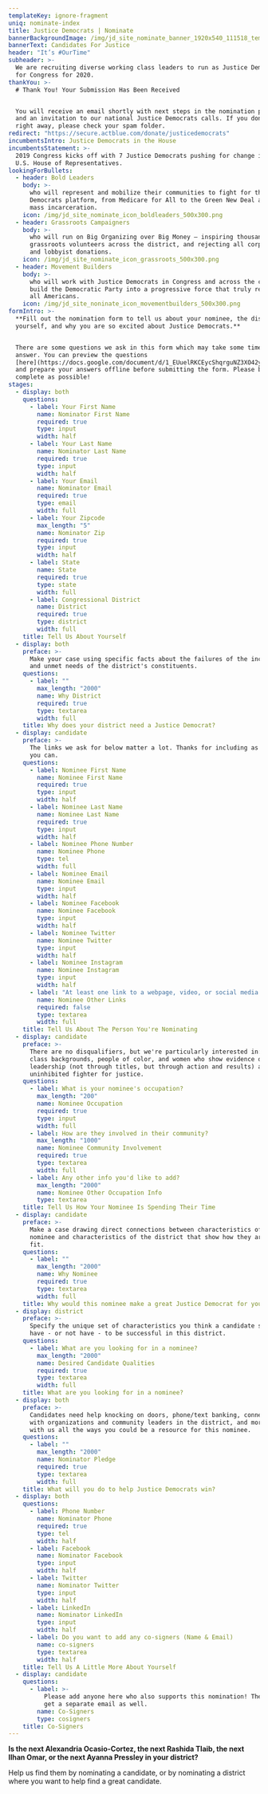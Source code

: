 ```yaml
---
templateKey: ignore-fragment
uniq: nominate-index
title: Justice Democrats | Nominate
bannerBackgroundImage: /img/jd_site_nominate_banner_1920x540_111518_temp.png
bannerText: Candidates For Justice
header: "It’s #OurTime"
subheader: >-
  We are recruiting diverse working class leaders to run as Justice Democrats
  for Congress for 2020.
thankYou: >-
  # Thank You! Your Submission Has Been Received


  You will receive an email shortly with next steps in the nomination process
  and an invitation to our national Justice Democrats calls. If you don't see it
  right away, please check your spam folder.
redirect: "https://secure.actblue.com/donate/justicedemocrats"
incumbentsIntro: Justice Democrats in the House
incumbentsStatement: >-
  2019 Congress kicks off with 7 Justice Democrats pushing for change in the
  U.S. House of Representatives.
lookingForBullets:
  - header: Bold Leaders
    body: >-
      who will represent and mobilize their communities to fight for the Justice
      Democrats platform, from Medicare for All to the Green New Deal and ending
      mass incarceration.
    icon: /img/jd_site_nominate_icon_boldleaders_500x300.png
  - header: Grassroots Campaigners
    body: >-
      who will run on Big Organizing over Big Money — inspiring thousands of
      grassroots volunteers across the district, and rejecting all corporate PAC
      and lobbyist donations.
    icon: /img/jd_site_nominate_icon_grassroots_500x300.png
  - header: Movement Builders
    body: >-
      who will work with Justice Democrats in Congress and across the country to
      build the Democratic Party into a progressive force that truly represents
      all Americans.
    icon: /img/jd_site_noninate_icon_movementbuilders_500x300.png
formIntro: >-
  **Fill out the nomination form to tell us about your nominee, the district,
  yourself, and why you are so excited about Justice Democrats.**


  There are some questions we ask in this form which may take some time to
  answer. You can preview the questions
  [here](https://docs.google.com/document/d/1_EUuelRKCEycShqrguNZ3XO42y22F1qQ-ywFZ6RT0uU/edit?usp=sharing)
  and prepare your answers offline before submitting the form. Please be as
  complete as possible!
stages:
  - display: both
    questions:
      - label: Your First Name
        name: Nominator First Name
        required: true
        type: input
        width: half
      - label: Your Last Name
        name: Nominator Last Name
        required: true
        type: input
        width: half
      - label: Your Email
        name: Nominator Email
        required: true
        type: email
        width: full
      - label: Your Zipcode
        max_length: "5"
        name: Nominator Zip
        required: true
        type: input
        width: half
      - label: State
        name: State
        required: true
        type: state
        width: full
      - label: Congressional District
        name: District
        required: true
        type: district
        width: full
    title: Tell Us About Yourself
  - display: both
    preface: >-
      Make your case using specific facts about the failures of the incumbent
      and unmet needs of the district's constituents.
    questions:
      - label: ""
        max_length: "2000"
        name: Why District
        required: true
        type: textarea
        width: full
    title: Why does your district need a Justice Democrat?
  - display: candidate
    preface: >-
      The links we ask for below matter a lot. Thanks for including as many as
      you can.
    questions:
      - label: Nominee First Name
        name: Nominee First Name
        required: true
        type: input
        width: half
      - label: Nominee Last Name
        name: Nominee Last Name
        required: true
        type: input
        width: half
      - label: Nominee Phone Number
        name: Nominee Phone
        type: tel
        width: full
      - label: Nominee Email
        name: Nominee Email
        type: input
        width: half
      - label: Nominee Facebook
        name: Nominee Facebook
        type: input
        width: half
      - label: Nominee Twitter
        name: Nominee Twitter
        type: input
        width: half
      - label: Nominee Instagram
        name: Nominee Instagram
        type: input
        width: half
      - label: "At least one link to a webpage, video, or social media site"
        name: Nominee Other Links
        required: false
        type: textarea
        width: full
    title: Tell Us About The Person You're Nominating
  - display: candidate
    preface: >-
      There are no disqualifiers, but we're particularly interested in: working
      class backgrounds, people of color, and women who show evidence of
      leadership (not through titles, but through action and results) and an
      uninhibited fighter for justice.
    questions:
      - label: What is your nominee's occupation?
        max_length: "200"
        name: Nominee Occupation
        required: true
        type: input
        width: full
      - label: How are they involved in their community?
        max_length: "1000"
        name: Nominee Community Involvement
        required: true
        type: textarea
        width: full
      - label: Any other info you'd like to add?
        max_length: "2000"
        name: Nominee Other Occupation Info
        type: textarea
    title: Tell Us How Your Nominee Is Spending Their Time
  - display: candidate
    preface: >-
      Make a case drawing direct connections between characteristics of your
      nominee and characteristics of the district that show how they are a great
      fit.
    questions:
      - label: ""
        max_length: "2000"
        name: Why Nominee
        required: true
        type: textarea
        width: full
    title: Why would this nominee make a great Justice Democrat for your district?
  - display: district
    preface: >-
      Specify the unique set of characteristics you think a candidate should
      have - or not have - to be successful in this district.
    questions:
      - label: What are you looking for in a nominee?
        max_length: "2000"
        name: Desired Candidate Qualities
        required: true
        type: textarea
        width: full
    title: What are you looking for in a nominee?
  - display: both
    preface: >-
      Candidates need help knocking on doors, phone/text banking, connecting
      with organizations and community leaders in the district, and more. Share
      with us all the ways you could be a resource for this nominee.
    questions:
      - label: ""
        max_length: "2000"
        name: Nominator Pledge
        required: true
        type: textarea
        width: full
    title: What will you do to help Justice Democrats win?
  - display: both
    questions:
      - label: Phone Number
        name: Nominator Phone
        required: true
        type: tel
        width: half
      - label: Facebook
        name: Nominator Facebook
        type: input
        width: half
      - label: Twitter
        name: Nominator Twitter
        type: input
        width: half
      - label: LinkedIn
        name: Nominator LinkedIn
        type: input
        width: half
      - label: Do you want to add any co-signers (Name & Email)
        name: co-signers
        type: textarea
        width: half
    title: Tell Us A Little More About Yourself
  - display: candidate
    questions:
      - label: >-
          Please add anyone here who also supports this nomination! They will
          get a separate email as well.
        name: Co-Signers
        type: cosigners
    title: Co-Signers
---
```


**Is the next Alexandria Ocasio-Cortez, the next Rashida Tlaib, the next Ilhan Omar, or the next Ayanna Pressley in your district?**

Help us find them by nominating a candidate, or by nominating a district where you want to help find a great candidate.
